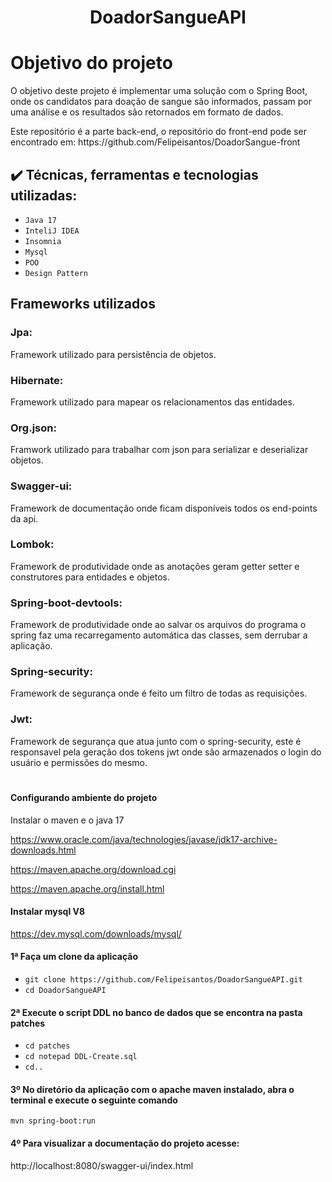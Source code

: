 <h1 align="center">DoadorSangueAPI</h1>


# Objetivo do projeto
<p>O objetivo deste projeto é implementar uma solução com o Spring Boot, onde os candidatos para doação de sangue são informados, passam por uma análise e os resultados são retornados em formato de dados.</p>
<p>Este repositório é a parte back-end, o repositório do front-end pode ser encontrado em: https://github.com/Felipeisantos/DoadorSangue-front</p>

## ✔️ Técnicas, ferramentas e tecnologias utilizadas:

- ``Java 17``
- ``InteliJ IDEA``
- ``Insomnia``
- ``Mysql``
- ``POO``
- ``Design Pattern``

## Frameworks utilizados

### Jpa: 
<p>Framework utilizado para persistência de objetos.</p>

### Hibernate:
<p>Framework utilizado para mapear os relacionamentos das entidades.</p>

### Org.json: 
<p>Framwork utilizado para trabalhar com json para serializar e deserializar objetos.</p>

### Swagger-ui:
<p>Framework de documentação onde ficam disponíveis todos os end-points da api.</p>

### Lombok:
<p>Framework de produtividade onde as anotações geram getter setter e construtores para entidades e objetos.</p>

### Spring-boot-devtools:
<p>Framework de produtividade onde ao salvar os arquivos do programa o spring faz uma recarregamento automática das classes, sem derrubar a aplicação.</p>

### Spring-security:
<p>Framework de segurança onde é feito um filtro de todas as requisições.</p>

### Jwt:
<p>Framework de segurança que atua junto com o spring-security, este é responsavel pela geração dos tokens jwt onde são armazenados o login do usuário e permissões do mesmo.</p>

<h1 align="center"></h1>


#### Configurando ambiente do projeto 

Instalar o maven e o java 17

https://www.oracle.com/java/technologies/javase/jdk17-archive-downloads.html

https://maven.apache.org/download.cgi

https://maven.apache.org/install.html

#### Instalar mysql V8

https://dev.mysql.com/downloads/mysql/



#### 1ª Faça um clone da aplicação

- `git clone https://github.com/Felipeisantos/DoadorSangueAPI.git`
- `cd DoadorSangueAPI`

  
#### 2ª Execute o script DDL no banco de dados que se encontra na pasta patches

- `cd patches`
- `cd notepad DDL-Create.sql`
- `cd..`
 
#### 3º No diretório da aplicação com o apache maven instalado, abra o terminal e execute o seguinte comando

` mvn spring-boot:run `


#### 4º Para visualizar a documentação do projeto acesse: 
http://localhost:8080/swagger-ui/index.html



